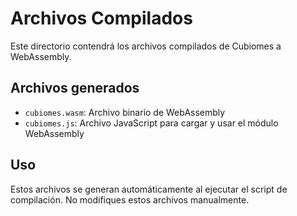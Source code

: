 # Archivos Compilados

Este directorio contendrá los archivos compilados de Cubiomes a WebAssembly.

## Archivos generados

- `cubiomes.wasm`: Archivo binario de WebAssembly
- `cubiomes.js`: Archivo JavaScript para cargar y usar el módulo WebAssembly

## Uso

Estos archivos se generan automáticamente al ejecutar el script de compilación. No modifiques estos archivos manualmente.
